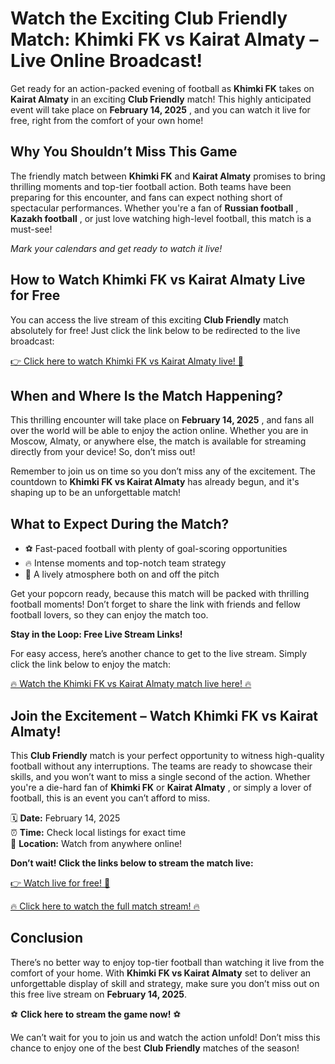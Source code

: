 # Watch the Exciting Club Friendly Match: Khimki FK vs Kairat Almaty – Live Online Broadcast!

Get ready for an action-packed evening of football as **Khimki FK** takes on **Kairat Almaty** in an exciting **Club Friendly** match! This highly anticipated event will take place on **February 14, 2025** , and you can watch it live for free, right from the comfort of your own home!

## Why You Shouldn’t Miss This Game

The friendly match between **Khimki FK** and **Kairat Almaty** promises to bring thrilling moments and top-tier football action. Both teams have been preparing for this encounter, and fans can expect nothing short of spectacular performances. Whether you're a fan of **Russian football** , **Kazakh football** , or just love watching high-level football, this match is a must-see!

_Mark your calendars and get ready to watch it live!_

## How to Watch Khimki FK vs Kairat Almaty Live for Free

You can access the live stream of this exciting **Club Friendly** match absolutely for free! Just click the link below to be redirected to the live broadcast:

[👉 Click here to watch Khimki FK vs Kairat Almaty live! 🚨](https://tinyurl.com/livestreamfreeo?st=Khimki+FK+vs+Kairat+Almaty&si=ghc)

## When and Where Is the Match Happening?

This thrilling encounter will take place on **February 14, 2025** , and fans all over the world will be able to enjoy the action online. Whether you are in Moscow, Almaty, or anywhere else, the match is available for streaming directly from your device! So, don’t miss out!

Remember to join us on time so you don’t miss any of the excitement. The countdown to **Khimki FK vs Kairat Almaty** has already begun, and it's shaping up to be an unforgettable match!

## What to Expect During the Match?

- ⚽ Fast-paced football with plenty of goal-scoring opportunities
- 🔥 Intense moments and top-notch team strategy
- 🎉 A lively atmosphere both on and off the pitch

Get your popcorn ready, because this match will be packed with thrilling football moments! Don’t forget to share the link with friends and fellow football lovers, so they can enjoy the match too.

**Stay in the Loop: Free Live Stream Links!**

For easy access, here’s another chance to get to the live stream. Simply click the link below to enjoy the match:

[🔥 Watch the Khimki FK vs Kairat Almaty match live here! 🔥](https://tinyurl.com/livestreamfreeo?st=Khimki+FK+vs+Kairat+Almaty&si=ghc)

## Join the Excitement – Watch Khimki FK vs Kairat Almaty!

This **Club Friendly** match is your perfect opportunity to witness high-quality football without any interruptions. The teams are ready to showcase their skills, and you won’t want to miss a single second of the action. Whether you're a die-hard fan of **Khimki FK** or **Kairat Almaty** , or simply a lover of football, this is an event you can’t afford to miss.

🗓️ **Date:** February 14, 2025  
 ⏰ **Time:** Check local listings for exact time  
 📍 **Location:** Watch from anywhere online!

**Don’t wait! Click the links below to stream the match live:**

[👉 Watch live for free! 🎉](https://tinyurl.com/livestreamfreeo?st=Khimki+FK+vs+Kairat+Almaty&si=ghc)

[🔥 Click here to watch the full match stream! 🔥](https://tinyurl.com/livestreamfreeo?st=Khimki+FK+vs+Kairat+Almaty&si=ghc)

## Conclusion

There’s no better way to enjoy top-tier football than watching it live from the comfort of your home. With **Khimki FK vs Kairat Almaty** set to deliver an unforgettable display of skill and strategy, make sure you don’t miss out on this free live stream on **February 14, 2025**.

⚽ **Click here to stream the game now!** ⚽

We can’t wait for you to join us and watch the action unfold! Don’t miss this chance to enjoy one of the best **Club Friendly** matches of the season!

